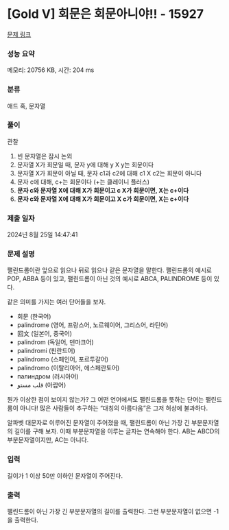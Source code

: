 # [Gold V] 회문은 회문아니야!! - 15927

[문제 링크](https://www.acmicpc.net/problem/15927)

### 성능 요약

메모리: 20756 KB, 시간: 204 ms

### 분류

애드 혹, 문자열

### 풀이

관찰

1. 빈 문자열은 잠시 논외
2. 문자열 X가 회문일 때, 문자 y에 대해 y X y는 회문이다
3. 문자열 X가 회문이 아닐 때, 문자 c1과 c2에 대해 c1 X c2는 회문이 아니다
4. 문자 c에 대해, c+는 회문이다 (+는 클레이니 플러스)
5. **문자 c와 문자열 X에 대해 X가 회문이고 c X가 회문이면, X는 c+이다**
6. **문자 c와 문자열 X에 대해 X가 회문이고 X c가 회문이면, X는 c+이다**

### 제출 일자

2024년 8월 25일 14:47:41

### 문제 설명

<p>팰린드롬이란 앞으로 읽으나 뒤로 읽으나 같은 문자열을 말한다. 팰린드롬의 예시로 POP, ABBA 등이 있고, 팰린드롬이 아닌 것의 예시로 ABCA, PALINDROME 등이 있다.</p>

<p>같은 의미를 가지는 여러 단어들을 보자.</p>

<ul>
	<li>회문 (한국어)</li>
	<li>palindrome (영어, 프랑스어, 노르웨이어, 그리스어, 라틴어)</li>
	<li>回文 (일본어, 중국어)</li>
	<li>palindrom (독일어, 덴마크어)</li>
	<li>palindromi (핀란드어)</li>
	<li>palíndromo (스페인어, 포르투갈어)</li>
	<li>palindromo (이탈리아어, 에스페란토어)</li>
	<li>палиндром (러시아어)</li>
	<li>قلب مستو (아랍어)</li>
</ul>

<p>뭔가 이상한 점이 보이지 않는가? 그 어떤 언어에서도 팰린드롬을 뜻하는 단어는 팰린드롬이 아니다! 많은 사람들이 추구하는 “대칭의 아름다움”은 그저 허상에 불과하다.</p>

<p>알파벳 대문자로 이루어진 문자열이 주어졌을 때, 팰린드롬이 아닌 가장 긴 부분문자열의 길이를 구해 보자. 이때 부분문자열을 이루는 글자는 연속해야 한다. AB는 ABCD의 부분문자열이지만, AC는 아니다.</p>

### 입력

 <p>길이가 1 이상 50만 이하인 문자열이 주어진다.</p>

### 출력

 <p>팰린드롬이 아닌 가장 긴 부분문자열의 길이를 출력한다. 그런 부분문자열이 없으면 -1을 출력한다.</p>
